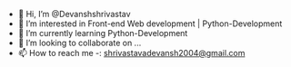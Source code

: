 - 👋 Hi, I’m @Devanshshrivastav
- 👀 I’m interested in Front-end Web development | Python-Development
- 🌱 I’m currently learning  Python-Development
- 💞️ I’m looking to collaborate on ...
- 📫 How to reach me -: shrivastavadevansh2004@gmail.com 

<!---
Devanshshrivastav/Devanshshrivastav is a ✨ special ✨ repository because its `README.md` (this file) appears on your GitHub profile.
You can click the Preview link to take a look at your changes.
--->
